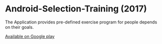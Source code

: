# Android-Selection-Training (2017)

The Application provides pre-defined exercise program for people depends on their goals.

[Available on Google play](https://play.google.com/store/apps/details?id=mrfiring.selectiontraining)


